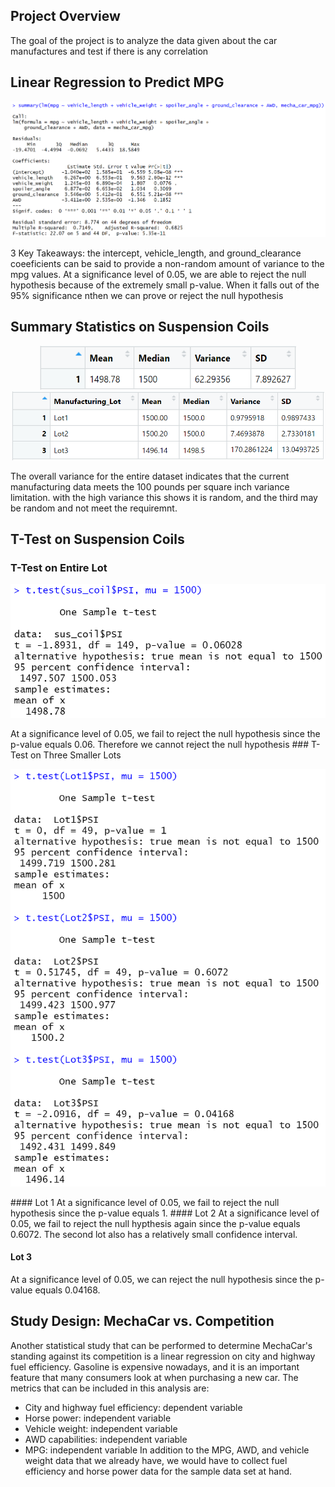 
## Project Overview
The goal of the project is to analyze the data given about the car manufactures and test if there is any correlation
## Linear Regression to Predict MPG
![Linear Regression](https://github.com/jondavid14/MechaCar_Statistical_Analysis/blob/main/Resources/linear_regression_summary.PNG)

3 Key Takeaways:
the intercept, vehicle_length, and ground_clearance coeeficients can be said to provide a non-random amount of variance to the mpg values. 
At a significance level of 0.05, we are able to reject the null hypothesis because of the extremely small p-value. When it falls out of the 95% significance nthen we can prove or reject the null hypothesis


## Summary Statistics on Suspension Coils
<p align="center">
<img src = "https://github.com/jondavid14/MechaCar_Statistical_Analysis/blob/main/Resources/total_summary_table.PNG" width="410" height="70"/>
<img src = "https://github.com/jondavid14/MechaCar_Statistical_Analysis/blob/main/Resources/lot_summary_table.PNG" width="500" height="110"/>
</p>

The overall variance for the entire dataset indicates that the current manufacturing data meets the 100 pounds per square inch variance limitation. 
with the high variance this shows it is random, and the third may be random and not meet the requiremnt.

## T-Test on Suspension Coils
### T-Test on Entire Lot
<p align="center">
<img src="https://github.com/jondavid14/MechaCar_Statistical_Analysis/blob/main/Resources/t-test.PNG">
</p>
At a significance level of 0.05, we fail to reject the null hypothesis since the p-value equals 0.06. Therefore we cannot reject the null hypothesis
### T-Test on Three Smaller Lots
<p align="center">
<img src="https://github.com/jondavid14/MechaCar_Statistical_Analysis/blob/main/Resources/lots_t_test.PNG">
</p>
#### Lot 1
At a significance level of 0.05, we fail to reject the null hypothesis since the p-value equals 1.
#### Lot 2
At a significance level of 0.05, we fail to reject the null hypthesis again since the p-value equals 0.6072. The second lot also has a relatively small confidence interval.

#### Lot 3
At a significance level of 0.05, we can reject the null hypothesis since the p-value equals 0.04168. 

## Study Design: MechaCar vs. Competition
Another statistical study that can be performed to determine MechaCar's standing against its competition is a linear regression on city and highway fuel efficiency. Gasoline is expensive nowadays, and it is an important feature that many consumers look at when purchasing a new car. The metrics that can be included in this analysis are:
* City and highway fuel efficiency: dependent variable
* Horse power: independent variable
* Vehicle weight: independent variable
* AWD capabilities: independent variable
* MPG: independent variable
In addition to the MPG, AWD, and vehicle weight data that we already have, we would have to collect fuel efficiency and horse power data for the sample data set at hand.
